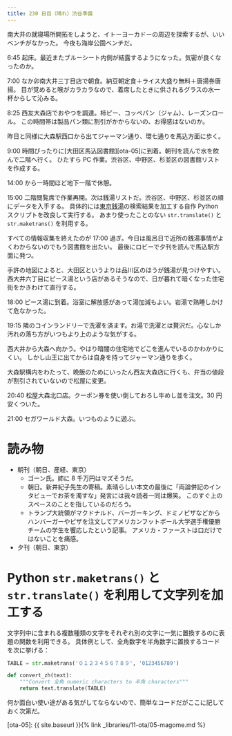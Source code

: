 ```yaml
---
title: 230 日目（晴れ）渋谷準備
---
```


南大井の就寝場所開拓をしようと、イトーヨーカドーの周辺を探索するが、いいベンチがなかった。
今夜も海岸公園ベンチだ。

6:45 起床。最近またブルーシート内側が結露するようになった。気密が良くなったのか。

7:00 なか卯南大井三丁目店で朝食。納豆朝定食＋ライス大盛り無料＋唐揚券唐揚。
目が覚めると喉がカラカラなので、着席したときに供されるグラスの水一杯からして沁みる。

8:25 西友大森店でおやつを調達。柿ピー、コッペパン（ジャム）、レーズンロール。
この時間帯は製品パン類に割引がかからないの、お得感はないのか。

昨日と同様に大森駅西口から出てジャーマン通り、環七通りを馬込方面に歩く。

9:00 時間ぴったりに[大田区馬込図書館][ota-05]に到着。朝刊を読んで水を飲んで二階へ行く。
ひたすら PC 作業。渋谷区、中野区、杉並区の図書館リストを作成する。

14:00 から一時間ほど地下一階で休憩。

15:00 二階閲覧席で作業再開。次は銭湯リストだ。渋谷区、中野区、杉並区の順にデータを入手する。
具体的には[東京銭湯](http://www.1010.or.jp/)の検索結果を加工する自作 Python スクリプトを改良して実行する。
あまり使ったことのない `str.translate()` と `str.maketrans()` を利用する。

すべての情報収集を終えたのが 17:00 過ぎ。今日は風呂日で近所の銭湯事情がよくわからないのでもう図書館を出たい。
最後にロビーで夕刊を読んで馬込駅方面に発つ。

手許の地図によると、大田区というよりは品川区のほうが銭湯が見つけやすい。
西大井六丁目にピース湯という店があるそうなので、日が暮れて暗くなった住宅街をかきわけて直行する。

18:00 ピース湯に到着。浴室に解放感があって湯加減もよい。岩湯で熟睡しかけて危なかった。

19:15 隣のコインランドリーで洗濯を済ます。お湯で洗濯とは贅沢だ。心なしか汚れの落ち方がいつもより上のような気がする。

西大井から大森へ向かう。やはり暗闇の住宅地でどこを進んでいるのかわかりにくい。
しかし山王に出てからは自身を持ってジャーマン通りを歩く。

大森駅構内をわたって、晩飯のためにいったん西友大森店に行くも、弁当の値段が割引されていないので松屋に変更。

20:40 松屋大森北口店。クーポン券を使い倒しておろし牛めし並を注文。30 円安くついた。

21:00 セガワールド大森。いつものように遊ぶ。

# 読み物

* 朝刊（朝日、産経、東京）
  * ゴーン氏。姉に 8 千万円はマズそうだ。
  * 朝日。新井紀子先生の寄稿。素晴らしい本文の最後に「両論併記のインタビューでお茶を濁すな」発言には我々読者一同は爆笑。
    このすぐ上のスペースのことを指しているのだろう。
  * トランプ大統領がマクドナルド、バーガーキング、ドミノピザなどから
    ハンバーガーやピザを注文してアメリカンフットボール大学選手権優勝チームの学生を饗応したという記事。
    アメリカ・ファーストは口だけではないことを痛感。
* 夕刊（朝日、東京）

# Python `str.maketrans()` と `str.translate()` を利用して文字列を加工する

文字列中に含まれる複数種類の文字をそれぞれ別の文字に一気に置換するのに表題の関数を利用できる。
具体例として、全角数字を半角数字に置換するコードを次に挙げる：

```python
TABLE = str.maketrans('０１２３４５６７８９', '0123456789')

def convert_zh(text):
    """Convert 全角 numeric characters to 半角 characters"""
    return text.translate(TABLE)
```

何か面白い使い途がある気がしてならないので、簡単なコードだがここに記しておく次第だ。

[ota-05]: {{ site.baseurl }}{% link _libraries/11-ota/05-magome.md %}
